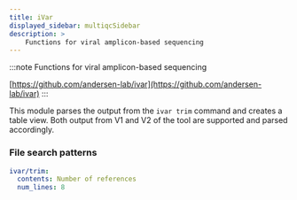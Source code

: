 ```yaml
---
title: iVar
displayed_sidebar: multiqcSidebar
description: >
    Functions for viral amplicon-based sequencing
---
```


<!--
~~~~~ DO NOT EDIT ~~~~~
This file is autogenerated from the MultiQC module python docstring.
Do not edit the markdown, it will be overwritten.

File path for the source of this content: multiqc/modules/ivar/ivar.py
~~~~~~~~~~~~~~~~~~~~~~~
-->

:::note
Functions for viral amplicon-based sequencing

[https://github.com/andersen-lab/ivar](https://github.com/andersen-lab/ivar)
:::

This module parses the output from the `ivar trim` command and creates a table view.
Both output from V1 and V2 of the tool are supported and parsed accordingly.

### File search patterns

```yaml
ivar/trim:
  contents: Number of references
  num_lines: 8
```
    